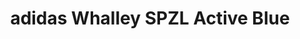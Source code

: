 ---
layout: post
title: "adidas Whalley SPZL Active Blue"
img: "https://stockx.imgix.net/adidas-Whalley-SPZL-Active-Blue.png?fit=fill&bg=FFFFFF&w=300&h=214&auto=format,compress&trim=color&q=90&dpr=2&updated_at=1551240284"
release: "Mar 8"
new: "False"
url: "adidas-whalley-spzl-active-blue"
sec0: "Similar Shoes"
name00: "Jordan Future QS Infrared 23" 
url00: "jordan-future-qs-infrared-23"
img00: "Air-Jordan-Future-Premium-QS-Infrared.jpg"
name01: "Nike Dunk SB Mid Obsidian Navy Blue" 
url01: "nike-dunk-sb-mid-obsidian-navy-blue"
img01: "Nike-Dunk-SB-Mid-Obsidian-Navy-Blue.jpg"
name02: "LeBron X EXT Denim" 
url02: "lebron-x-ext-denim"
img02: "Nike-Lebron-X-10-EXT-Denim.jpg"
name03: "LeBron X Prism" 
url03: "lebron-x-prism"
img03: "Nike-Lebron-X-10-Prism.jpg"
name04: "Nike SB Stefan Janoski Max Mid All Black" 
url04: "nike-sb-stefan-janoski-max-mid-all-black"
img04: "Nike-SB-Stefan-Janoski-Max-Mid-All-Black.jpg"

sec2: "Higher Tops"
name20: "LeBron X EXT Denim" 
url20: "lebron-x-ext-denim"
img20: "Nike-Lebron-X-10-EXT-Denim.jpg"
name21: "Jordan 6 Retro Infrared Black 2014 (GS)" 
url21: "jordan-6-retro-infrared-black-2014-gs"
img21: "Air-Jordan-6-Retro-Infrared-Black-2014-GS.jpg"
name22: "Jordan 5 Retro 3Lab5 Infrared" 
url22: "jordan-5-retro-3lab5-infrared"
img22: "Air-Jordan-5-Retro-3Lab5-Infrared-Product.jpg"
name23: "LeBron X Prism" 
url23: "lebron-x-prism"
img23: "Nike-Lebron-X-10-Prism.jpg"
name24: "LeBron 11 Blackout" 
url24: "lebron-11-blackout"
img24: "Nike-Lebron-11-Blackout.jpg"

sec3: "Lower Tops"
name30: "Air VaporMax Moc 2 Acronym Light Bone" 
url30: "nike-air-vapormax-moc-2-acronym-light-bone"
img30: "Nike-Air-VaporMax-Moc-2-Acronym-Light-Bone.png"
name31: "Nike Flyknit Racer Volt (2016)" 
url31: "nike-flyknit-racer-volt-2016"
img31: "Nike-Flyknit-Racer-Volt-2016.jpg"
name32: "Nike Flyknit Racer Orange Dark Grey (2016)" 
url32: "nike-flyknit-racer-orange-dark-grey"
img32: "Nike-Flyknit-Racer-Orange-Dark-Grey.jpg"
name33: "Nike Dunk SB Low Hackey Sack" 
url33: "nike-dunk-sb-low-hackey-sack"
img33: "Nike-Dunk-SB-Low-Hackey-Sack.jpg"
name34: "Nike SB Stefan Janoski Zoom Mid Summit White" 
url34: "nike-sb-stefan-janoski-zoom-mid-summit-white"
img34: "Nike-SB-Stefan-Janoski-Zoom-Mid-Summit-White.jpg"

sec4: "More Red"
name40: "Jordan Future QS Infrared 23" 
url40: "jordan-future-qs-infrared-23"
img40: "Air-Jordan-Future-Premium-QS-Infrared.jpg"
name41: "LeBron X Prism" 
url41: "lebron-x-prism"
img41: "Nike-Lebron-X-10-Prism.jpg"
name42: "adidas Stan Smith Mid Jacquard Pharrell Chalk White" 
url42: "adidas-stan-smith-mid-jacquard-pharrell-chalk-white"
img42: "Adidas-Stan-Smith-Mid-Jacquard-Pharrell-Chalk-White.png"
name43: "LeBron 11 NSW King of Miami" 
url43: "lebron-11-nsw-king-of-miami"
img43: "Nike-Lebron-11-NSW-King-of-Miami.jpg"
name44: "Reebok Kamikaze II SNS Tweed" 
url44: "reebok-kamikaze-ii-sns-tweed"
img44: "Reebok-Kamikaze-II-SNS-Tweed.jpg"

sec5: "More Blue"
name50: "Jordan 10 Retro Los Angeles (GS)" 
url50: "jordan-10-retro-los-angeles-gs"
img50: "Air-Jordan-10-Retro-Los-Angeles-GS.jpg"
name51: "Kobe 11 Brave Blue" 
url51: "kobe-11-brave-blue"
img51: "Nike-Kobe-11-Brave-Blue.jpg"
name52: "adidas Stan Smith Pharrell Blue" 
url52: "adidas-stan-smith-pharrell-blue"
img52: "Adidas-Stan-Smith-Pharrell-Solids-Blue.jpg"
name53: "adidas Tubular Doom Night Marine" 
url53: "adidas-tubular-doom-night-marine"
img53: "Adidas-Tubular-Doom-Night-Marine.jpg"
name54: "KD 5 Thunder Away" 
url54: "nike-kd-5-thunder-away"
img54: "Nike-KD-5-Thunder-Away.png"

sec1: "Matching Streetwear"
name10: "Bape Reflector Shark MA-1 Black" 
url10: "bape-reflector-shark-ma-1-black"
img10: "products/streetwear/Bape-Reflector-Shark-MA-1-Black-2.jpg"
name11: "Supreme Comme des Garcons SHIRT Split Box Logo Hooded Sweatshirt Black" 
url11: "supreme-comme-des-garcons-shirt-split-box-logo-hooded-sweatshirt-black"
img11: "products/streetwear/Supreme-Comme-des-Garcons-SHIRT-Split-Box-Logo-Hooded-Sweatshirt-Black.jpg"
name12: "Supreme Split Old English Hooded Sweatshirt Black" 
url12: "supreme-split-old-english-hooded-sweatshirt-black"
img12: "products/streetwear/Supreme-Split-Old-English-Hooded-Sweatshirt-Black.jpg"
name13: "Kith Treats x Got Milk Got Kith Hoodie Black" 
url13: "kith-treats-x-got-milk-got-kith-hoodie-black"
img13: "products/streetwear/Kith-Treats-x-Got-Milk-Got-Kith-Hoodie-Black.jpg"
name14: "Supreme WINDSTOPPER Zip Up Hooded Sweatshirt Navy" 
url14: "supreme-windstopper-zip-up-hooded-sweatshirt-navy"
img14: "products/streetwear/Supreme-WINDSTOPPER-Zip-Up-Hooded-Sweatshirt-Navy.jpg"

---